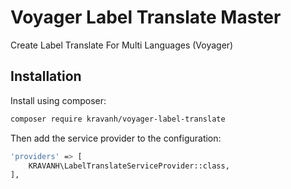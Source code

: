 # Voyager Label Translate Master

Create Label Translate For Multi Languages (Voyager)

## Installation

Install using composer:

```bash
composer require kravanh/voyager-label-translate
```

Then add the service provider to the configuration:

```bash
'providers' => [
    KRAVANH\LabelTranslateServiceProvider::class,
],
```
